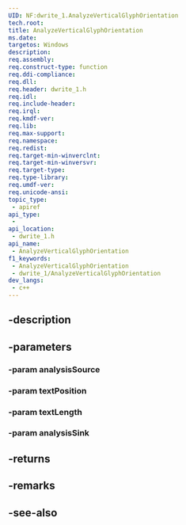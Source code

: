 ```yaml
---
UID: NF:dwrite_1.AnalyzeVerticalGlyphOrientation
tech.root: 
title: AnalyzeVerticalGlyphOrientation
ms.date: 
targetos: Windows
description: 
req.assembly: 
req.construct-type: function
req.ddi-compliance: 
req.dll: 
req.header: dwrite_1.h
req.idl: 
req.include-header: 
req.irql: 
req.kmdf-ver: 
req.lib: 
req.max-support: 
req.namespace: 
req.redist: 
req.target-min-winverclnt: 
req.target-min-winversvr: 
req.target-type: 
req.type-library: 
req.umdf-ver: 
req.unicode-ansi: 
topic_type:
 - apiref
api_type:
 - 
api_location:
 - dwrite_1.h
api_name:
 - AnalyzeVerticalGlyphOrientation
f1_keywords:
 - AnalyzeVerticalGlyphOrientation
 - dwrite_1/AnalyzeVerticalGlyphOrientation
dev_langs:
 - c++
---
```


## -description

## -parameters

### -param analysisSource

### -param textPosition

### -param textLength

### -param analysisSink

## -returns

## -remarks

## -see-also

